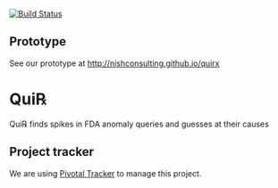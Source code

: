 [![Build Status](https://api.travis-ci.org/NishConsulting/quirx.svg?branch=master)](https://travis-ci.org/NishConsulting/quirx)

## Prototype

See our prototype at http://nishconsulting.github.io/quirx

# Qui℞
Qui℞ finds spikes in FDA anomaly queries and guesses at their causes

## Project tracker

We are using [Pivotal Tracker](https://www.pivotaltracker.com/n/projects/1370420) to manage this project.

